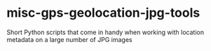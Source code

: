 # misc-gps-geolocation-jpg-tools
Short Python scripts that come in handy when working with location metadata on a large number of JPG images
